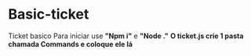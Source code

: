 # Basic-ticket
Ticket basico
Para iniciar use 
**"Npm i"**
e
**"Node ."**
**O ticket.js  crie 1 pasta chamada Commands e coloque ele lá**

